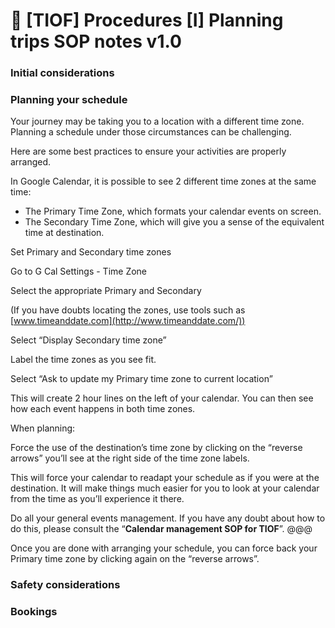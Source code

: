 # 🚧 \[TIOF] Procedures \[I] Planning trips SOP notes v1.0

### Initial considerations <a href="#_po60j5ff9udc" id="_po60j5ff9udc"></a>

### Planning your schedule <a href="#_ppujjl4zf7az" id="_ppujjl4zf7az"></a>

Your journey may be taking you to a location with a different time zone. Planning a schedule under those circumstances can be challenging.

Here are some best practices to ensure your activities are properly arranged.

In Google Calendar, it is possible to see 2 different time zones at the same time:

* The Primary Time Zone, which formats your calendar events on screen.
* The Secondary Time Zone, which will give you a sense of the equivalent time at destination.

Set Primary and Secondary time zones

Go to G Cal Settings - Time Zone

Select the appropriate Primary and Secondary

(If you have doubts locating the zones, use tools such as [www.timeanddate.com](http://www.timeanddate.com/))

Select “Display Secondary time zone”

Label the time zones as you see fit.

Select “Ask to update my Primary time zone to current location”

This will create 2 hour lines on the left of your calendar. You can then see how each event happens in both time zones.

When planning:

Force the use of the destination’s time zone by clicking on the “reverse arrows” you’ll see at the right side of the time zone labels.

This will force your calendar to readapt your schedule as if you were at the destination. It will make things much easier for you to look at your calendar from the time as you’ll experience it there.

Do all your general events management. If you have any doubt about how to do this, please consult the “**Calendar management SOP for TIOF**”. @@@

Once you are done with arranging your schedule, you can force back your Primary time zone by clicking again on the “reverse arrows”.

### Safety considerations <a href="#_zcwce4gq5y1o" id="_zcwce4gq5y1o"></a>

### Bookings <a href="#_rxmyyyj1pklq" id="_rxmyyyj1pklq"></a>
